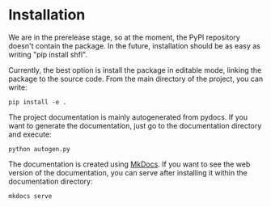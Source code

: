 # Installation

We are in the prerelease stage, so at the moment, the PyPI repository 
doesn't contain the package. In the future, installation should be as easy as writing "pip install shfl".

Currently, the best option is install the package in editable mode, linking the package to the source code. 
From the main directory of the project, you can write: 

```shell
pip install -e .
```

The project documentation is mainly autogenerated from pydocs. If you want to generate the documentation, just go to the
documentation directory and execute:


```shell
python autogen.py
```

The documentation is created using [MkDocs](https://www.mkdocs.org/). If you want to see the web version of the 
documentation, you can serve after installing it within the documentation directory:

```shell
mkdocs serve
```